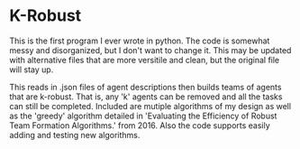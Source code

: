 # K-Robust
This is the first program I ever wrote in python. The code is somewhat messy and disorganized, but I don't want to change it. This may be updated with alternative files that are more versitile and clean, but the original file will stay up.

This reads in .json files of agent descriptions then builds teams of agents that are k-robust. That is, any 'k' agents can be removed and all the tasks can still be completed. Included are mutiple algorithms of my design as well as the 'greedy' algorithm detailed in 'Evaluating the Efficiency of Robust Team Formation Algorithms.' from 2016. Also the code supports easily adding and testing new algorithms.
